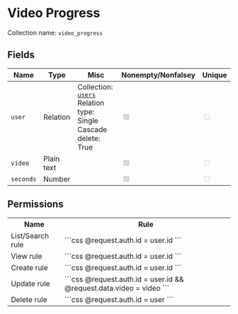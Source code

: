 # Video Progress

Collection name: `video_progress`

## Fields

| Name      | Type       | Misc                                                                                   | Nonempty/Nonfalsey                                         | Unique                                             |
| --------- | ---------- | -------------------------------------------------------------------------------------- | ---------------------------------------------------------- | -------------------------------------------------- |
| `user`    | Relation   | Collection: [`users`](./Users.md)<br />Relation type: Single<br />Cascade delete: True | <input class="mdcheck" type="checkbox" checked disabled /> | <input class="mdcheck" type="checkbox" disabled /> |
| `video`   | Plain text |                                                                                        | <input class="mdcheck" type="checkbox" checked disabled /> | <input class="mdcheck" type="checkbox" disabled /> |
| `seconds` | Number     |                                                                                        | <input class="mdcheck" type="checkbox" checked disabled /> | <input class="mdcheck" type="checkbox" disabled /> |

## Permissions

<table>
  <tr>
    <th>Name</th>
    <th>Rule</th>
  </tr>
  <tr>
    <td>List/Search rule</td>
    <td markdown>
      ```css
      @request.auth.id = user.id
      ```
    </td>
  </tr>
  <tr>
    <td>View rule</td>
    <td markdown>
      ```css
      @request.auth.id = user.id
      ```
    </td>
  </tr>
  <tr>
    <td>Create rule</td>
    <td markdown>
      ```css
      @request.auth.id = user.id
      ```
    </td>
  </tr>
  <tr>
    <td>Update rule</td>
    <td markdown>
      ```css
      @request.auth.id = user.id &&
      @request.data.video = video
      ```
    </td>
  </tr>
  <tr>
    <td>Delete rule</td>
    <td markdown>
      ```css
      @request.auth.id = user
      ```
    </td>
  </tr>
</table>

